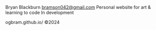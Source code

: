 Bryan Blackburn
bramson042@gmail.com
Personal website for art
& learning to code
In development

ogbram.github.io/
©2024
